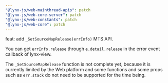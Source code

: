 ```yaml
---
"@lynx-js/web-mainthread-apis": patch
"@lynx-js/web-core-server": patch
"@lynx-js/web-constants": patch
"@lynx-js/web-core": patch
---
```


feat: add `_SetSourceMapRelease(errInfo)` MTS API.

You can get `errInfo.release` through `e.detail.release` in the error event callback of lynx-view.

The `_SetSourceMapRelease` function is not complete yet, because it is currently limited by the Web platform and some functions and some props such as `err.stack` do not need to be supported for the time being.
